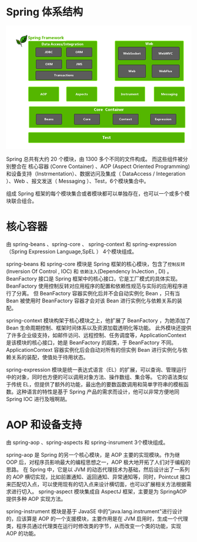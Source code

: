 # Spring 体系结构
![Spring5 模块结构图](https://github.com/ybqdren/spring-framework/blob/my-spring/img/spring%20%E6%A8%A1%E5%9D%97.png)

Spring 总共有大约 20 个模块，由 1300 多个不同的文件构成。
而这些组件被分别整合在 核心容器 (Conre Container) 、AOP (Aspect Oriented Programming)和设备支持（Instrmentation）、数据访问及集成（ DataAccess / Integeration ）、Web 、报文发送（ Messaging ）、Test，6个模块集合中。

组成 Spring 框架的每个模块集合或者模块都可以单独存在，也可以一个或多个模块联合组合。



# 核心容器
由 spring-beans 、spring-core 、 spring-context 和 spring-expression（Spring Expression Language,SpEL ） 4个模块组成。

spring-beans 和 spring-core 模块是 Spring 框架的核心模块，包含了`控制反转`(Inversion Of Control , IOC) 和 `依赖注入`(Dependency InJection , DI) 。
BeanFactory 接口是 Spring 框架中的核心接口，它是工厂模式的具体实现。BeanFactory 使用控制反转对应用程序的配置和依赖性规范与实际的应用程序进行了分离。
但 BeanFactory 容器实例化后并不会自动实例化 Bean ，只有当 Bean 被使用时 BeanFactory 容器才会对该 Bean 进行实例化与依赖关系的装配。


spring-context 模块构架于核心模块之上，他扩展了 BeanFactory ，为她添加了 Bean 生命周期控制、框架时间体系以及资源加载透明化等功能。
此外模块还提供了许多企业级支持，如邮件访问、远程控制、任务调度等，ApplicationContext 是该模块的核心接口，她是 BeanFactory 的超类，于 BeanFactory 不同。
ApplicationContext 容器实例化后会自动对所有的但实例 Bean 进行实例化与依赖关系的装配，使值处于待用状态。


spring-expression 模块是统一表达式语言（EL）的扩展，可以查询、管理运行中的对象，同时也方便的可以调用对象方法、操作数组、集合等。
它的语法类似于传统 EL，但提供了额外的功能，最出色的要数函数调用和简单字符串的模板函数。这种语言的特性是基于 Spring 产品的需求而设计，他可以非常方便地同 Spring IOC 进行及哦啊胡。



# AOP 和设备支持
由 spring-aop 、spring-aspects 和 spring-insrument 3个模块组成。

spring-aop 是 Spring 的另一个核心模块，是 AOP 主要的实现模块。作为继 OOP 后，对程序员影响最大的编程思想之一，AOP 极大地开拓了人们对于编程的思路。
在 Spring 中，它是以 JVM 的动态代理技术为基础，然后设计出了一系列的 AOP 横切实现，比如前置通知、返回通知、异常通知等，同时，Pointcut 接口来匹配切入点，可以使用现有的切入点来设计横切面，也可以扩展相关方法根据需求进行切入。
spring-aspect 模块集成自 AspectJ 框架，主要是为 SpringAOP 提供多种 AOP 实现方法。

spring-instrument 模块是基于 JavaSE 中的"java.lang.instrument"进行设计的，应该算是 AOP 的一个支援模块，主要作用是在 JVM 启用时，生成一个代理类，程序员通过代理类在运行时修改类的字节，从而改变一个类的功能，实现 AOP 的功能。








